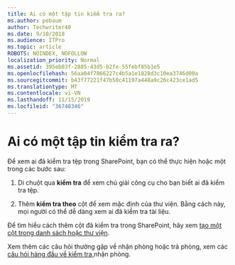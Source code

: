 ```yaml
---
title: Ai có một tập tin kiểm tra ra?
ms.author: pebaum
author: Techwriter40
ms.date: 9/10/2018
ms.audience: ITPro
ms.topic: article
ROBOTS: NOINDEX, NOFOLLOW
localization_priority: Normal
ms.assetid: 395eb03f-2885-43d5-b2fe-55febf85b1e5
ms.openlocfilehash: 56aa04f7866227c4b5a1e1828d3c10ea3746d00a
ms.sourcegitcommit: b43f77221f47b50c41197a448a9c26c423ce1ad5
ms.translationtype: MT
ms.contentlocale: vi-VN
ms.lasthandoff: 11/15/2019
ms.locfileid: "36748346"
---
```

# <a name="who-has-a-file-checked-out"></a>Ai có một tập tin kiểm tra ra?

Để xem ai đã kiểm tra tệp trong SharePoint, bạn có thể thực hiện hoặc một trong các bước sau:
  
1. Di chuột qua **kiểm tra** để xem chú giải công cụ cho bạn biết ai đã kiểm tra tệp. 
    
2. Thêm **kiểm tra theo** cột để xem mặc định của thư viện. Bằng cách này, mọi người có thể dễ dàng xem ai đã kiểm tra tài liệu. 
    
Để tìm hiểu cách thêm cột đã kiểm tra trong SharePoint, hãy xem [tạo một cột trong danh sách hoặc thư viện](https://go.microsoft.com/fwlink/?linkid=2019591). 
  
Xem thêm các câu hỏi thường gặp về nhận phòng hoặc trả phòng, xem các [câu hỏi hàng đầu về kiểm tra,](https://go.microsoft.com/fwlink/?linkid=2018786)nhận phòng.
  

